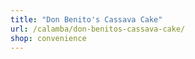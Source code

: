 ```yaml
---
title: "Don Benito's Cassava Cake"
url: /calamba/don-benitos-cassava-cake/
shop: convenience
---
```

